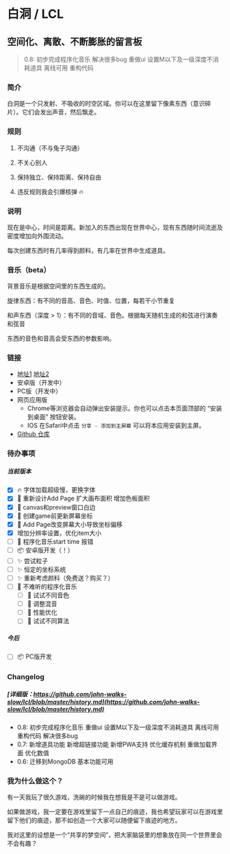 # 白洞 / LCL
## 空间化、离散、不断膨胀的留言板

>0.8: 初步完成程序化音乐 解决很多bug 重做ui 设置M以下及一级深度不消耗道具 离线可用 重构代码
### 简介

白洞是一个只发射、不吸收的时空区域。你可以在这里留下像素东西（意识碎片）。它们会发出声音，然后飘走。

### 规则

1. 不沟通（不与兔子沟通）

2. 不关心别人

3. 保持独立、保持距离、保持自由

4. 违反规则我会引爆核弹 :fire:

### 说明

现在是中心，时间是距离。新加入的东西出现在世界中心，现有东西随时间流逝及密度增加向外围流动。

每次创建东西时有几率得到颜料，有几率在世界中生成道具。

### 音乐（beta）

背景音乐是根据空间里的东西生成的。

旋律东西：有不同的音高、音色、时值、位置，每若干小节重复

和声东西（深度 > 1）：有不同的音域、音色。根据每天随机生成的和弦进行演奏和弦音

东西的音色和音高会受东西的参数影响。
### 链接

- [地址1](https://lcl.yu-me.workers.dev) [地址2](https://lcl-web.herokuapp.com)
- 安卓版（开发中）
- PC版（开发中）
- 网页应用版
  - Chrome等浏览器会自动弹出安装提示。你也可以点击本页面顶部的 “安装到桌面” 按钮安装。
  - IOS 在Safari中点击 ```分享 - 添加到主屏幕``` 可以将本应用安装到主屏。
- [Github 仓库](https://github.com/john-walks-slow/lcl)



### 待办事项

##### 当前版本
- [x] :fire: 字体加载超级慢，更换字体
- [x] :art: 重新设计Add Page 扩大画布面积 增加色板面积
- [x] :bug: canvas和preview窗口白边
- [x] :bug: 创建game前更新屏幕坐标
- [x] :bug: Add Page改变屏幕大小导致坐标偏移
- [x] 增加分辨率设置，优化item大小
- [ ] :bug: 程序化音乐start time 报错
- [ ] :package: 安卓版开发（！）
- [ ] :sparkles: 尝试粒子
- [ ] :sparkles: 恒定的坐标系统
- [ ] :sparkles: 重新考虑颜料（免费送？购买？）
- [ ] :musical_note: 不难听的程序化音乐
  - [ ] :musical_note: 试试不同音色
  - [ ] :musical_note: 调整混音
  - [ ] :musical_note: 性能优化
  - [ ] :musical_note: 试试不同算法

##### 今后
- [ ] :package: PC版开发

### Changelog 
##### [详细版：https://github.com/john-walks-slow/lcl/blob/master/history.md](https://github.com/john-walks-slow/lcl/blob/master/history.md)
- 0.8: 初步完成程序化音乐 重做ui 设置M以下及一级深度不消耗道具 离线可用 重构代码 解决很多bug
- 0.7: 新增道具功能 新增超链接功能 新增PWA支持 优化缓存机制 重做加载界面 优化数值 
- 0.6: 迁移到MongoDB 基本功能可用

### 我为什么做这个？

有一天我玩了很久游戏，洗碗的时候我在想我是不是可以做游戏。

如果做游戏，我一定要在游戏里留下一点自己的痕迹，我也希望玩家可以在游戏里留下他们的痕迹，那不如创造一个大家可以随便留下痕迹的地方。

我对这里的设想是一个“共享的梦空间”，把大家脑袋里的想象放在同一个世界里会不会有趣？
